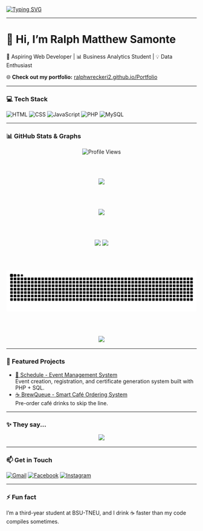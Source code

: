 
<!-- Typing Animation Intro -->
[![Typing SVG](https://readme-typing-svg.herokuapp.com?font=Fira+Code&size=24&duration=4000&pause=1000&color=38BDAE&width=600&lines=Hi+there!+👋;I'm+Ralph+Matthew+Samonte;Aspiring+Web+Developer;Business+Analytics+Student;Data+Enthusiast)](https://git.io/typing-svg)


---

# 👋 Hi, I’m Ralph Matthew Samonte  
🚀 Aspiring Web Developer | 📊 Business Analytics Student | 💡 Data Enthusiast  

🌐 **Check out my portfolio:** [ralphwreckeri2.github.io/Portfolio](https://ralphwreckeri2.github.io/Portfolio/)

---

### 💻 Tech Stack
![HTML](https://img.shields.io/badge/HTML5-E34F26?style=flat-square&logo=html5&logoColor=white) 
![CSS](https://img.shields.io/badge/CSS3-1572B6?style=flat-square&logo=css3&logoColor=white) 
![JavaScript](https://img.shields.io/badge/JavaScript-F7DF1E?style=flat-square&logo=javascript&logoColor=black) 
![PHP](https://img.shields.io/badge/PHP-777BB4?style=flat-square&logo=php&logoColor=white) 
![MySQL](https://img.shields.io/badge/MySQL-4479A1?style=flat-square&logo=mysql&logoColor=white) 

---

### 📊 GitHub Stats & Graphs  

<div align="center">

  <img src="https://komarev.com/ghpvc/?username=RalphWreckeri2&color=blueviolet&style=flat-square" alt="Profile Views" />

  <br><br>
  
  <img height="170" src="https://streak-stats.demolab.com?user=RalphWreckeri2&theme=tokyonight&hide_border=true" />
  
  <br><br>
  
  <img height="170" src="https://github-profile-trophy.vercel.app/?username=RalphWreckeri2&theme=tokyonight&no-frame=true&no-bg=true&row=1&column=6" />

  <br><br>

  <img height="170" src="https://github-readme-stats.vercel.app/api?username=RalphWreckeri2&show_icons=true&theme=tokyonight" />
  <img height="170" src="https://github-readme-stats.vercel.app/api/top-langs/?username=RalphWreckeri2&layout=compact&theme=tokyonight" />

  <br><br>
  
  ![Snake animation](https://raw.githubusercontent.com/RalphWreckeri2/RalphWreckeri2/output/snake.svg)
  
  <br><br>
  
  <img src="https://github-readme-activity-graph.vercel.app/graph?username=RalphWreckeri2&bg_color=1a1b27&color=38bdae&line=6e40c9&point=38bdae&area=true&hide_border=true" />

</div>

---

### 🚀 Featured Projects
- [📅 Schedule - Event Management System](https://github.com/RalphWreckeri2/Schedule)  
  Event creation, registration, and certificate generation system built with PHP + SQL.  
- [☕ BrewQueue - Smart Café Ordering System](https://github.com/RalphWreckeri2/BrewQueue)  
  Pre-order café drinks to skip the line.

---

### ✨ They say...
<p align="center">
  <img src="https://quotes-github-readme.vercel.app/api?type=horizontal&theme=tokyonight" />
</p>

---

### 📫 Get in Touch
[![Gmail](https://img.shields.io/badge/Gmail-D14836?style=flat-square&logo=gmail&logoColor=white)](mailto:ralphmatthew.samonte@gmail.com)
[![Facebook](https://img.shields.io/badge/Facebook-1877F2?style=flat-square&logo=facebook&logoColor=white)](https://www.facebook.com/ralphmatthew.13)
[![Instagram](https://img.shields.io/badge/Instagram-E4405F?style=flat-square&logo=instagram&logoColor=white)](https://www.instagram.com/mnitheoo/)


---

### ⚡ Fun fact
I’m a third-year student at BSU-TNEU, and I drink ☕ faster than my code compiles sometimes.

